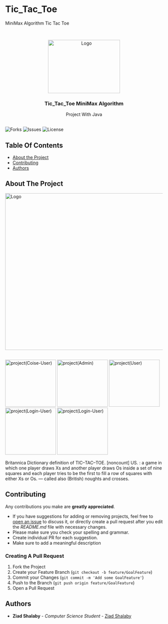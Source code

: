 # Tic_Tac_Toe
MiniMax Algorithm Tic Tac Toe 



<br/>
<p align="center">
  <a href="https://github.com/ZeadShalaby/Tic_Tac_Toe">
    <img src="https://i.imgur.com/k91MgZu.png" alt="Logo" width="230" height="170">
  </a>
  

<h3 align="center">Tic_Tac_Toe MiniMax Algorithm </h3>
  <p align="center">
    Project With Java 
    <br/>
    <br/>
  </p>


![Forks](https://img.shields.io/github/forks/ZeadShalaby/Tic_Tac_Toe?style=social) ![Issues](https://img.shields.io/github/issues/ZeadShalaby/Tic_Tac_Toe) ![License](https://img.shields.io/github/license/ZeadShalaby/Tic_Tac_Toe)

## Table Of Contents

* [About the Project](#about-the-project)
* [Contributing](#contributing)
* [Authors](#authors)

## About The Project


 <img src="https://i.imgur.com/TVFzCiG.png" alt="Logo" width="900" height="500">
 <br/>
 <br/>

<p >
 <img src="https://i.imgur.com/TXRiDFb.png" alt="project(Coise-User)" width="162" height="150">
 <img src="https://i.imgur.com/UzQASsh.png" alt="project(Admin)" width="162" height="150">
 <img src="https://i.imgur.com/A17YZKB.png" alt="project(User)" width="162" height="150">
 <img src="https://i.imgur.com/FNFWqcY.png" alt="project(Login-User)" width="162" height="150">
 <img src="https://i.imgur.com/xiceqRX.png" alt="project(Login-User)" width="162" height="150">

</p>

Britannica Dictionary definition of TIC–TAC–TOE. [noncount] US. : a game in which one player draws Xs and another player draws Os inside a set of nine squares and each player tries to be the first to fill a row of squares with either Xs or Os. — called also (British) noughts and crosses.


## Contributing

Any contributions you make are **greatly appreciated**.

* If you have suggestions for adding or removing projects, feel free
  to [open an issue](https://github.com/ZeadShalaby/Tic_Tac_Toe/issues/new) to discuss it, or directly
  create a pull request after you edit the *README.md* file with necessary changes.
* Please make sure you check your spelling and grammar.
* Create individual PR for each suggestion.
* Make sure to add a meaningful description

### Creating A Pull Request

1. Fork the Project
2. Create your Feature Branch (`git checkout -b feature/GoalFeature`)
3. Commit your Changes (`git commit -m 'Add some GoalFeature'`)
4. Push to the Branch (`git push origin feature/GoalFeature`)
5. Open a Pull Request

## Authors

* **Ziad Shalaby** - *Computer Science Student* - [Ziad Shalaby](https://github.com/ZeadShalaby)


